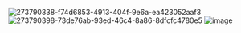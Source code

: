 
![273790338-f74d6853-4913-404f-9e6a-ea423052aaf3](https://github.com/Sh1Ze96/DemoEkzamen/assets/97594421/84bdcaf2-bb6b-475a-a943-ce7a8042965f)
![273790398-73de76ab-93ed-46c4-8a86-8dfcfc4780e5](https://github.com/Sh1Ze96/DemoEkzamen/assets/97594421/c7f43d01-b198-4929-ac88-dee2371eeaa7)
![image](https://github.com/Sh1Ze96/DemoEkzamen/assets/97594421/789dac93-0858-4567-89dc-77b93929073b)
